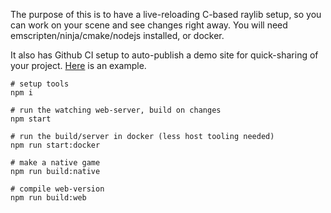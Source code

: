 The purpose of this is to have a live-reloading C-based raylib setup, so you can work on your scene and see changes right away. You will need emscripten/ninja/cmake/nodejs installed, or docker.

It also has Github CI setup to auto-publish a demo site for quick-sharing of your project. [Here](https://konsumer.js.org/raylib-live) is an example.

```
# setup tools
npm i

# run the watching web-server, build on changes
npm start

# run the build/server in docker (less host tooling needed)
npm run start:docker

# make a native game
npm run build:native

# compile web-version
npm run build:web
```

